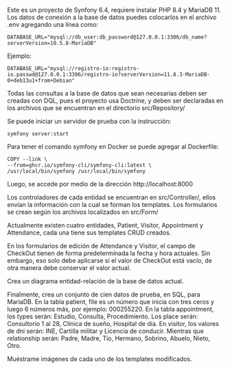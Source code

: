 Este es un proyecto de Synfony 6.4, requiere instalar PHP 8.4 y MariaDB 11. Los datos de conexión a la base de datos puedes colocarlos en el archivo .env agregando una línea como:

	DATABASE_URL="mysql://db_user:db_password@127.0.0.1:3306/db_name?serverVersion=10.5.8-MariaDB"

Ejemplo:

	DATABASE_URL="mysql://registro-io:registro-io.passwd@127.0.0.1:3306/registro-io?serverVersion=11.8.3-MariaDB-0+deb13u1+from+Debian"

Todas las consultas a la base de datos que sean necesarias deben ser creadas con DQL, pues el proyecto usa Doctrine, y deben ser declaradas en los archivos que se encuentran en el directorio src/Repository/

Se puede iniciar un servidor de prueba con la instrucción:

	symfony server:start

Para tener el comando symfony en Docker se puede agregar al Dockerfile:

	COPY --link \
    --from=ghcr.io/symfony-cli/symfony-cli:latest \
    /usr/local/bin/symfony /usr/local/bin/symfony

Luego, se accede por medio de la dirección http://localhost:8000

Los controladores de cada entidad se encuentran en src/Controller/, ellos envían la información con la cual se forman los templates. Los formularios se crean según los archivos localizados en src/Form/ 

Actualmente existen cuatro entidades, Patient, Visitor, Appointment y Attendance, cada una tiene sus templates CRUD creados.

En los formularios de edición de Attendance y Visitor, el campo de CheckOut tienen de forma predeterminada la fecha y hora actuales. Sin embargo, eso solo debe aplicarse si el valor de CheckOut está vacío, de otra manera debe conservar el valor actual.

Crea un diagrama entidad-relación de la base de datos actual.

Finalmente, crea un conjunto de cien datos de prueba, en SQL, para MariaDB. En la tabla patient, file es un número que inicia con tres ceros y luego 6 números más, por ejemplo: 000255220. En la tabla appointment, los types serán: Estudio, Consulta, Procedimiento. Los place serán: Consultorio 1 al 28, Clínica de sueño, Hospital de día. En visitor, los valores de dni serán: INE, Cartilla militar y Licencia de conducir. Mientras que relationship serán: Padre, Madre, Tío, Hermano, Sobrino, Abuelo, Nieto, Otro.

Muéstrame imágenes de cada uno de los templates modificados.
